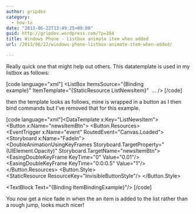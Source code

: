```yaml
---
author: gripdev
category:
  - how-to
date: "2013-06-22T13:49:25+00:00"
guid: http://gripdev.wordpress.com/?p=264
title: Windows Phone - Listbox animate item when added
url: /2013/06/22/windows-phone-listbox-animate-item-when-added/

---
```

Really quick one that might help out others. This datatemplate is used in my listbox as follows:

\[code language="xml"\]
<ListBox ItemsSource="{Binding example}" ItemTemplate="{StaticResource ListNewsItem}"  ... />
\[/code\]

then the template looks as follows, mine is wrapped in a button as I then bind commands but I've removed that for this example.

\[code language="xml"\]<DataTemplate x:Key="ListNewsItem">
<Button x:Name="newsItemBtn">
<Button.Resources>
<EventTrigger x:Name="event" RoutedEvent="Canvas.Loaded">
<BeginStoryboard>
<Storyboard x:Name="FadeIn">
<DoubleAnimationUsingKeyFrames Storyboard.TargetProperty="(UIElement.Opacity)" Storyboard.TargetName="newsItemBtn">
<EasingDoubleKeyFrame KeyTime="0" Value="0.01"/>
<EasingDoubleKeyFrame KeyTime="0:0:0.5" Value="1"/>
</DoubleAnimationUsingKeyFrames>
</Storyboard>
</BeginStoryboard>
</EventTrigger>
</Button.Resources>
<Button.Style>
<StaticResource ResourceKey="InvisibleButtonStyle"/>
</Button.Style>

<TextBlock Text="{Binding ItemBindingExample}"/>
</Button>
</DataTemplate>
\[/code\]

You now get a nice fade in when the an item is added to the list rather than a rough jump, looks much nicer!
